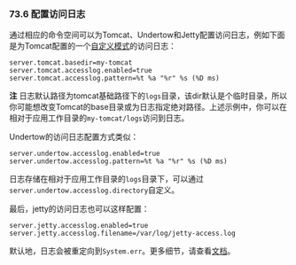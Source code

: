 ### 73.6 配置访问日志

通过相应的命令空间可以为Tomcat、Undertow和Jetty配置访问日志，例如下面是为Tomcat配置的一个[自定义模式](https://tomcat.apache.org/tomcat-8.0-doc/config/valve.html#Access_Logging)的访问日志：
```properties
server.tomcat.basedir=my-tomcat
server.tomcat.accesslog.enabled=true
server.tomcat.accesslog.pattern=%t %a "%r" %s (%D ms)
```
**注** 日志默认路径为tomcat基础路径下的`logs`目录，该dir默认是个临时目录，所以你可能想改变Tomcat的base目录或为日志指定绝对路径。上述示例中，你可以在相对于应用工作目录的`my-tomcat/logs`访问到日志。

Undertow的访问日志配置方式类似：
```properties
server.undertow.accesslog.enabled=true
server.undertow.accesslog.pattern=%t %a "%r" %s (%D ms)
```
日志存储在相对于应用工作目录的`logs`目录下，可以通过`server.undertow.accesslog.directory`自定义。

最后，jetty的访问日志也可以这样配置：
```properties
server.jetty.accesslog.enabled=true
server.jetty.accesslog.filename=/var/log/jetty-access.log
```
默认地，日志会被重定向到`System.err`。更多细节，请查看[文档](https://www.eclipse.org/jetty/documentation/9.3.x/configuring-jetty-request-logs.html)。